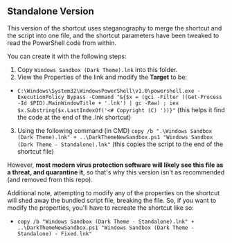 ## Standalone Version

This version of the shortcut uses steganography to merge the shortcut and the script into one file, and the shortcut parameters have been tweaked to read the PowerShell code from within.

You can create it with the following steps:
1. Copy `Windows Sandbox (Dark Theme).lnk` into this folder.
2. View the Properties of the link and modify the **Target** to be:
  - `C:\Windows\System32\WindowsPowerShell\v1.0\powershell.exe -ExecutionPolicy Bypass -Command "&{$x = (gci -Filter ((Get-Process -Id $PID).MainWindowTitle + '.lnk') | gc -Raw) ; iex $x.Substring($x.LastIndexOf('<# Copyright (C) '))}"` (this helps it find the code at the end of the .lnk shortcut)
3. Using the following command (in CMD) `copy /b ".\Windows Sandbox (Dark Theme).lnk" + ..\DarkThemeNewSandbox.ps1 "Windows Sandbox (Dark Theme - Standalone).lnk"` (this copies the script to the end of the shortcut file)

However, **most modern virus protection software will likely see this file as a threat, and quarantine it**, so that's why this version isn't as recommended (and removed from this repo).

Additional note, attempting to modify any of the properties on the shortcut will shed away the bundled script file, breaking the file. So, if you want to modify the properties, you'll have to recreate the shortcut like so:
- `copy /b "Windows Sandbox (Dark Theme - Standalone).lnk" + ..\DarkThemeNewSandbox.ps1 "Windows Sandbox (Dark Theme - Standalone) - Fixed.lnk"`
